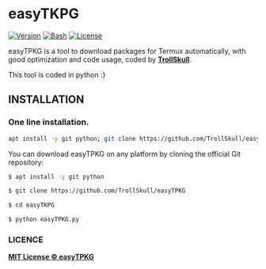 # easyTKPG

[![Version](https://img.shields.io/badge/Version-1.0-green)]()
[![Bash](https://img.shields.io/badge/Made%20with-Python-blue)]()
[![License](https://img.shields.io/badge/License-MIT-yellow)]()

easyTPKG is a tool to download packages for Termux automatically, with good optimization and code usage, coded by **[TrollSkull](https://github.com/TrollSkull)**.

This tool is coded in python :}

## INSTALLATION
### One line installation.
```bash
apt install -y git python; git clone https://github.com/TrollSkull/easyTPKG; cd easyTPKG; python easyTPKG.py
```

You can download easyTPKG on any platform by cloning the official Git repository:

```bash
$ apt install -y git python

$ git clone https://github.com/TrollSkull/easyTPKG

$ cd easyTKPG

$ python easyTPKG.py
```

### LICENCE

**[MIT License © easyTPKG](https://github.com/TrollSkull/easyTPKG/blob/main/LICENSE)**
